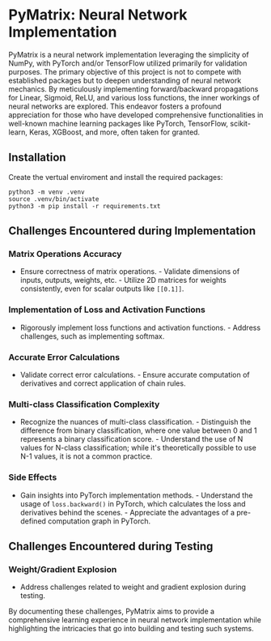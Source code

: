 # PyMatrix: Neural Network Implementation

PyMatrix is a neural network implementation leveraging the simplicity of NumPy,
with PyTorch and/or TensorFlow utilized primarily for validation purposes. The
primary objective of this project is not to compete with established packages
but to deepen understanding of neural network mechanics. By meticulously
implementing forward/backward propagations for Linear, Sigmoid, ReLU, and
various loss functions, the inner workings of neural networks are explored. This
endeavor fosters a profound appreciation for those who have developed
comprehensive functionalities in well-known machine learning packages like
PyTorch, TensorFlow, scikit-learn, Keras, XGBoost, and more, often taken for
granted.

## Installation

Create the vertual enviroment and install the required packages:

```
python3 -m venv .venv
source .venv/bin/activate
python3 -m pip install -r requirements.txt
```

## Challenges Encountered during Implementation

### Matrix Operations Accuracy

- Ensure correctness of matrix operations.  - Validate dimensions of inputs,
  outputs, weights, etc.  - Utilize 2D matrices for weights consistently, even for
  scalar outputs like `[[0.1]]`.

### Implementation of Loss and Activation Functions

- Rigorously implement loss functions and activation functions.  - Address
  challenges, such as implementing softmax.

### Accurate Error Calculations

- Validate correct error calculations.  - Ensure accurate computation of
  derivatives and correct application of chain rules.

### Multi-class Classification Complexity

- Recognize the nuances of multi-class classification.  - Distinguish the
  difference from binary classification, where one value between 0 and 1
  represents a binary classification score.  - Understand the use of N values for
  N-class classification; while it's theoretically possible to use N-1 values, it
  is not a common practice.

### Side Effects

- Gain insights into PyTorch implementation methods.  - Understand the usage of
  `loss.backward()` in PyTorch, which calculates the loss and derivatives behind
  the scenes.  - Appreciate the advantages of a pre-defined computation graph in
  PyTorch.

## Challenges Encountered during Testing

### Weight/Gradient Explosion

- Address challenges related to weight and gradient explosion during testing.

By documenting these challenges, PyMatrix aims to provide a comprehensive
learning experience in neural network implementation while highlighting the
intricacies that go into building and testing such systems.

